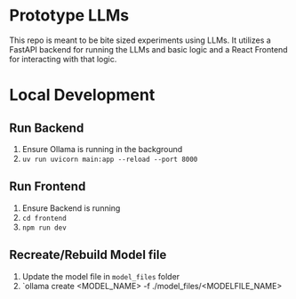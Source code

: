 # Prototype LLMs
This repo is meant to be bite sized experiments using LLMs. It utilizes a FastAPI backend for running the LLMs and basic logic and a React Frontend for interacting with that logic.

# Local Development

## Run Backend
1. Ensure Ollama is running in the background
2. `uv run uvicorn main:app --reload --port 8000`

## Run Frontend
1. Ensure Backend is running
2. `cd frontend`
3. `npm run dev`

## Recreate/Rebuild Model file
1. Update the model file in `model_files` folder
2. `ollama create <MODEL_NAME> -f ./model_files/<MODELFILE_NAME>
